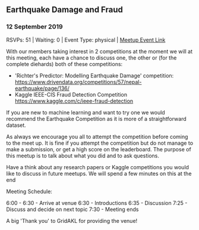 ## Earthquake Damage and Fraud
### 12 September 2019
RSVPs: 51 | Waiting: 0 | Event Type: physical | [Meetup Event Link](https://www.meetup.com/Data-Science-Discussion-Auckland/events/263117387)

With our members taking interest in 2 competitions at the moment we will at this meeting, each have a chance to discuss one, the other or (for the complete diehards) both of these competitions:

- 'Richter's Predictor: Modelling Earthquake Damage' competition: https://www.drivendata.org/competitions/57/nepal-earthquake/page/136/
- Kaggle IEEE-CIS Fraud Detection Competition https://www.kaggle.com/c/ieee-fraud-detection

If you are new to machine learning and want to try one we would recommend the Earthquake Competition as it is more of a straightforward dataset.

As always we encourage you all to attempt the competition before coming to the meet up. It is fine if you attempt the competition but do not manage to make a submission, or get a high score on the leaderboard. The purpose of this meetup is to talk about what you did and to ask questions.

Have a think about any research papers or Kaggle competitions you would like to discuss in future meetups. We will spend a few minutes on this at the end

Meeting Schedule:

6:00 - 6:30 - Arrive at venue
6:30 - Introductions
6:35 - Discussion
7:25 - Discuss and decide on next topic
7:30 - Meeting ends

A big 'Thank you' to GridAKL for providing the venue!
